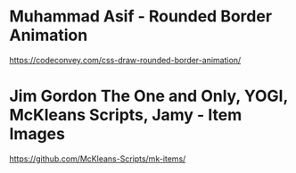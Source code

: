 # Muhammad Asif - Rounded Border Animation

https://codeconvey.com/css-draw-rounded-border-animation/

# Jim Gordon The One and Only, YOGI, McKleans Scripts, Jamy - Item Images

https://github.com/McKleans-Scripts/mk-items/